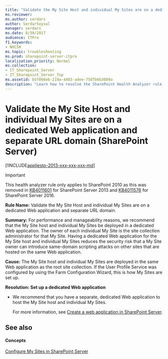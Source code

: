 ```yaml
---
title: "Validate the My Site Host and individual My Sites are on a dedicated Web application and separate URL domain (SharePoint Server)"
ms.reviewer: 
ms.author: serdars
author: SerdarSoysal
manager: serdars
ms.date: 8/30/2017
audience: ITPro
f1.keywords:
- NOCSH
ms.topic: troubleshooting
ms.prod: sharepoint-server-itpro
localization_priority: Normal
ms.collection:
- IT_Sharepoint_Server
- IT_Sharepoint_Server_Top
ms.assetid: b5f098eb-219a-4483-adee-75d7b6b3089a
description: "Learn how to resolve the SharePoint Health Analyzer rule: Validate the My Site Host and individual My Sites are on a dedicated Web application and separate URL domain."
---
```


# Validate the My Site Host and individual My Sites are on a dedicated Web application and separate URL domain (SharePoint Server)

[!INCLUDE[appliesto-2013-xxx-xxx-xxx-md](../includes/appliesto-2013-xxx-xxx-xxx-md.md)]
  
>[!IMPORTANT]
>This health analyzer rule only applies to SharePoint 2010 as this was removed in [KB4011601](https://support.microsoft.com/help/4011601) for SharePoint Server 2013 and [KB4011576](https://support.microsoft.com/help/4011576) for SharePoint Server 2016.

 **Rule Name:** Validate the My Site Host and individual My Sites are on a dedicated Web application and separate URL domain. 
  
 **Summary:** For performance and manageability reasons, we recommend that the My Site host and individual My Sites be deployed in a dedicated Web application. The owner of each individual My Site is the site collection administrator for that My Site. Having a dedicated Web application for the My Site host and individual My Sites reduces the security risk that a My Site owner can introduce same-domain scripting attacks on other sites that are hosted on the same Web application. 
  
 **Cause:** The My Site host and individual My Sites are deployed in the same Web application as the root site collection. If the User Profile Service was configured by using the Farm Configuration Wizard, this is how My Sites are set up. 
  
 **Resolution: Set up a dedicated Web application**
  
- We recommend that you have a separate, dedicated Web application to host the My Site host and individual My Sites.
    
    For more information, see [Create a web application in SharePoint Server](/previous-versions/office/sharepoint-server-2010/cc261875(v=office.14)).
    
## See also
<a name="server"> </a>

#### Concepts

[Configure My Sites in SharePoint Server](../install/configure-my-sites.md)

